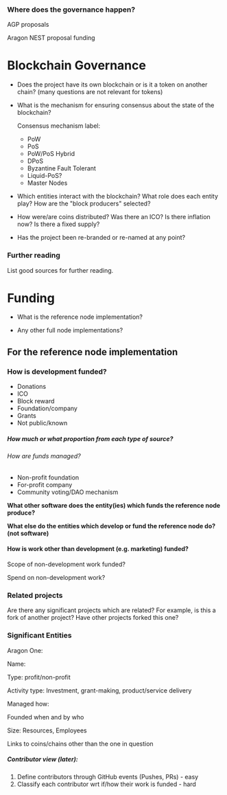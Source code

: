 ### Where does the governance happen?

AGP proposals

Aragon NEST proposal funding





# Blockchain Governance

* Does the project have its own blockchain or is it a token on another chain? (many questions are not relevant for tokens)

* What is the mechanism for ensuring consensus about the state of the blockchain?

  Consensus mechanism label:

  * PoW
  * PoS
  * PoW/PoS Hybrid
  * DPoS
  * Byzantine Fault Tolerant
  * Liquid-PoS?
  * Master Nodes

* Which entities interact with the blockchain? What role does each entity play? How are the "block producers" selected?

* How were/are coins distributed? Was there an ICO? Is there inflation now? Is there a fixed supply?

* Has the project been re-branded or re-named at any point?

### Further reading 

List good sources for further reading.

# Funding

* What is the reference node implementation?

* Any other full node implementations?



## For the reference node implementation



### How is development funded?

- Donations
- ICO
- Block reward
- Foundation/company
- Grants
- Not public/known

##### How much or what proportion from each type of source?



###### How are funds managed?

- Non-profit foundation
- For-profit company
- Community voting/DAO mechanism



**What other software does the entity(ies) which funds the reference node produce?** 



**What else do the entities which develop or fund the reference node do? (not software)**





#### How is work other than development (e.g. marketing) funded?

Scope of non-development work funded?

Spend on non-development work?

### Related projects

Are there any significant projects which are related? For example, is this a fork of another project? Have other projects forked this one? 



### Significant Entities

Aragon One: 



Name:

Type: profit/non-profit

Activity type: Investment, grant-making, product/service delivery

Managed how:

Founded when and by who

Size: Resources, Employees

Links to coins/chains other than the one in question





##### Contributor view (later):

1. Define contributors through GitHub events (Pushes, PRs) - easy
2. Classify each contributor wrt if/how their work is funded - hard